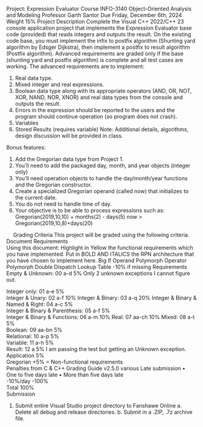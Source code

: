 Project: Expression Evaluator
Course	INFO-3140 Object-Oriented Analysis and Modeling
Professor	Garth Santor
Due	Friday, December 6th, 2024
Weight	15%
Project Description
Complete the Visual C++ 2022/C++ 23 console application project that implements the Expression Evaluator base code (provided) that reads integers and outputs the result.   On the existing code base, you must implement the infix to postfix algorithm (Shunting yard algorithm by Edsger Dijkstra), then implement a postfix to result algorithm (Postfix algorithm). 
Advanced requirements are graded only if the base (shunting yard and postfix algorithm) is complete and all test cases are working.   The advanced requirements are to implement:
1.	Real data type.
2.	Mixed integer and real expressions.
3.	Boolean data type along with its appropriate operators (AND, OR, NOT, XOR, NAND, NOR, XNOR) and real data types from the console and outputs the result.  
4.	Errors in the expression should be reported to the users and the program should continue operation (so program does not crash).
5.	Variables
6.	Stored Results (requires variable)
Note: Additional details, algorithms, design discussion will be provided in class.
	
Bonus features:
1.	Add the Gregorian data type from Project 1.
2.	You’ll need to add the packaged day, month, and year objects (integer only)
3.	You’ll need operation objects to handle the day/month/year functions and the Gregorian constructor.
4.	Create a specialized Gregorian operand (called now) that initializes to the current date.
5.	You do not need to handle time of day.
6.	Your objective is to be able to process expressions such as:
Gregorian(2019,10,10) + months(2) - days(5)
now > Gregorian(2019,10,8)+days(20)






 
Grading Criteria
This project will be graded using the following criteria.
Document Requirements		
Using this document: Highlight in Yellow the functional requirements which you have implemented.   Put in BOLD AND ITALICS the RPN architecture that you have chosen to implement here.
Big If
Operand Polymorph
Operator Polymorph
Double Dispatch
Lookup Table 	-10% if missing	
Requirements 		
Empty & Unknown: 00 a-d	5%	Only 2 unknown exceptions I cannot figure out.
 

Integer only: 01 a-e	5%	
Integer & Unary: 02 a-f	10%	
Integer & Binary: 03 a-q	20%	
Integer & Binary & Named & Right: 04 a-c	5%	
Integer & Binary & Parenthesis: 05 a-f	5%	
Integer & Binary & Functions: 06 a-m	10%	
Real: 07 aa-ch	10%	
Mixed: 08 a-t	5%	
Boolean: 09 aa-bn	5%	
Relational: 10 a-p	5%	
Variable: 11 a-h	5%	 
Result: 12 a	5%	I am passing the test but getting an Unknown exception.
Application	5%	
Gregorian	+5%	=
Non-functional requirements		
Penalties from C & C++ Grading Guide v2.5.0	various	
Late submission
•	One to five days late
•	More than five days late	
-10%/day
-100%	
Total	100%	
Submission
1.	Submit entire Visual Studio project directory to Fanshawe Online
a.	Delete all debug and release directories. 
b.	Submit in a .ZIP, .7z archive file.

